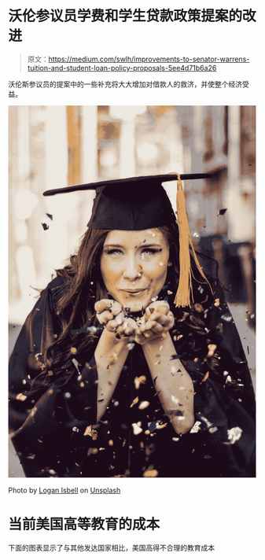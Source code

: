 # 沃伦参议员学费和学生贷款政策提案的改进

> 原文：<https://medium.com/swlh/improvements-to-senator-warrens-tuition-and-student-loan-policy-proposals-5ee4d71b6a26>

沃伦斯参议员的提案中的一些补充将大大增加对借款人的救济，并使整个经济受益。

![](img/dcceeadcd9f9712de82ed9da55b92bf7.png)

Photo by [Logan Isbell](https://unsplash.com/@loganisbell?utm_source=medium&utm_medium=referral) on [Unsplash](https://unsplash.com?utm_source=medium&utm_medium=referral)

# 当前美国高等教育的成本

下面的图表显示了与其他发达国家相比，美国高得不合理的教育成本